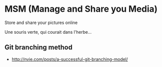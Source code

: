 MSM (Manage and Share you Media)
================================

Store and share your pictures online

Une souris verte, qui courait dans l'herbe...

Git branching method
--------------------
- http://nvie.com/posts/a-successful-git-branching-model/
